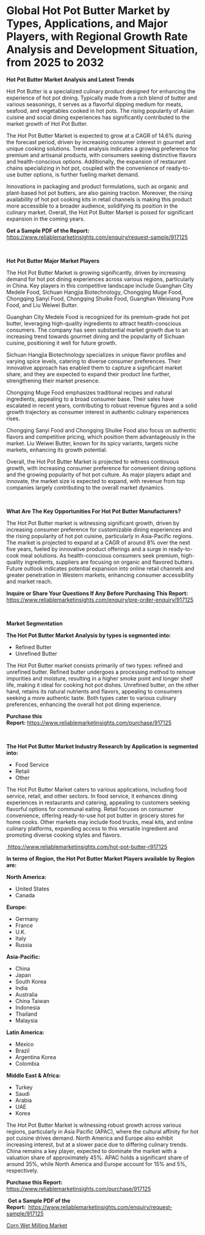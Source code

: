 <p><h1>Global Hot Pot Butter Market by Types, Applications, and Major Players, with Regional Growth Rate Analysis and Development Situation, from 2025 to 2032</h1></p><p><strong>Hot Pot Butter Market Analysis and Latest Trends</strong></p>
<p><p>Hot Pot Butter is a specialized culinary product designed for enhancing the experience of hot pot dining. Typically made from a rich blend of butter and various seasonings, it serves as a flavorful dipping medium for meats, seafood, and vegetables cooked in hot pots. The rising popularity of Asian cuisine and social dining experiences has significantly contributed to the market growth of Hot Pot Butter.</p><p>The Hot Pot Butter Market is expected to grow at a CAGR of 14.6% during the forecast period, driven by increasing consumer interest in gourmet and unique cooking solutions. Trend analysis indicates a growing preference for premium and artisanal products, with consumers seeking distinctive flavors and health-conscious options. Additionally, the expansion of restaurant chains specializing in hot pot, coupled with the convenience of ready-to-use butter options, is further fueling market demand.</p><p>Innovations in packaging and product formulations, such as organic and plant-based hot pot butters, are also gaining traction. Moreover, the rising availability of hot pot cooking kits in retail channels is making this product more accessible to a broader audience, solidifying its position in the culinary market. Overall, the Hot Pot Butter Market is poised for significant expansion in the coming years.</p></p>
<p><strong>Get a Sample PDF of the Report:&nbsp;</strong> <a href="https://www.reliablemarketinsights.com/enquiry/request-sample/917125?utm_campaign=2988&utm_medium=2&utm_source=Github&utm_content=ia&utm_term=07042025&utm_id=hot-pot-butter">https://www.reliablemarketinsights.com/enquiry/request-sample/917125</a></p>
<p>&nbsp;</p>
<p><strong>Hot Pot Butter Major Market Players</strong></p>
<p><p>The Hot Pot Butter Market is growing significantly, driven by increasing demand for hot pot dining experiences across various regions, particularly in China. Key players in this competitive landscape include Guanghan City Medele Food, Sichuan Hangjia Biotechnology, Chongqing Muge Food, Chongqing Sanyi Food, Chongqing Shuike Food, Guanghan Weixiang Pure Food, and Liu Weiwei Butter.</p><p>Guanghan City Medele Food is recognized for its premium-grade hot pot butter, leveraging high-quality ingredients to attract health-conscious consumers. The company has seen substantial market growth due to an increasing trend towards gourmet dining and the popularity of Sichuan cuisine, positioning it well for future growth.</p><p>Sichuan Hangjia Biotechnology specializes in unique flavor profiles and varying spice levels, catering to diverse consumer preferences. Their innovative approach has enabled them to capture a significant market share, and they are expected to expand their product line further, strengthening their market presence.</p><p>Chongqing Muge Food emphasizes traditional recipes and natural ingredients, appealing to a broad consumer base. Their sales have escalated in recent years, contributing to robust revenue figures and a solid growth trajectory as consumer interest in authentic culinary experiences rises.</p><p>Chongqing Sanyi Food and Chongqing Shuike Food also focus on authentic flavors and competitive pricing, which position them advantageously in the market. Liu Weiwei Butter, known for its spicy variants, targets niche markets, enhancing its growth potential.</p><p>Overall, the Hot Pot Butter Market is projected to witness continuous growth, with increasing consumer preference for convenient dining options and the growing popularity of hot pot culture. As major players adapt and innovate, the market size is expected to expand, with revenue from top companies largely contributing to the overall market dynamics.</p></p>
<p>&nbsp;</p>
<p><strong>What Are The Key Opportunities For Hot Pot Butter Manufacturers?</strong></p>
<p><p>The Hot Pot Butter market is witnessing significant growth, driven by increasing consumer preference for customizable dining experiences and the rising popularity of hot pot cuisine, particularly in Asia-Pacific regions. The market is projected to expand at a CAGR of around 8% over the next five years, fueled by innovative product offerings and a surge in ready-to-cook meal solutions. As health-conscious consumers seek premium, high-quality ingredients, suppliers are focusing on organic and flavored butters. Future outlook indicates potential expansion into online retail channels and greater penetration in Western markets, enhancing consumer accessibility and market reach.</p></p>
<p><strong>Inquire or Share Your Questions If Any Before Purchasing This Report:</strong> <a href="https://www.reliablemarketinsights.com/enquiry/pre-order-enquiry/917125?utm_campaign=2988&utm_medium=2&utm_source=Github&utm_content=ia&utm_term=07042025&utm_id=hot-pot-butter">https://www.reliablemarketinsights.com/enquiry/pre-order-enquiry/917125</a></p>
<p>&nbsp;</p>
<p><strong>Market Segmentation</strong></p>
<p><strong>The Hot Pot Butter Market Analysis by types is segmented into:</strong></p>
<p><ul><li>Refined Butter</li><li>Unrefined Butter</li></ul></p>
<p><p>The Hot Pot Butter market consists primarily of two types: refined and unrefined butter. Refined butter undergoes a processing method to remove impurities and moisture, resulting in a higher smoke point and longer shelf life, making it ideal for cooking hot pot dishes. Unrefined butter, on the other hand, retains its natural nutrients and flavors, appealing to consumers seeking a more authentic taste. Both types cater to various culinary preferences, enhancing the overall hot pot dining experience.</p></p>
<p><strong>Purchase this Report:&nbsp;</strong><a href="https://www.reliablemarketinsights.com/purchase/917125?utm_campaign=2988&utm_medium=2&utm_source=Github&utm_content=ia&utm_term=07042025&utm_id=hot-pot-butter">https://www.reliablemarketinsights.com/purchase/917125</a></p>
<p>&nbsp;</p>
<p><strong>The Hot Pot Butter Market Industry Research by Application is segmented into:</strong></p>
<p><ul><li>Food Service</li><li>Retail</li><li>Other</li></ul></p>
<p><p>The Hot Pot Butter Market caters to various applications, including food service, retail, and other sectors. In food service, it enhances dining experiences in restaurants and catering, appealing to customers seeking flavorful options for communal eating. Retail focuses on consumer convenience, offering ready-to-use hot pot butter in grocery stores for home cooks. Other markets may include food trucks, meal kits, and online culinary platforms, expanding access to this versatile ingredient and promoting diverse cooking styles and flavors.</p></p>
<p><a href="https://www.reliablemarketinsights.com/hot-pot-butter-r917125?utm_campaign=2988&utm_medium=2&utm_source=Github&utm_content=ia&utm_term=07042025&utm_id=hot-pot-butter">&nbsp;https://www.reliablemarketinsights.com/hot-pot-butter-r917125</a></p>
<p><strong>In terms of Region, the Hot Pot Butter Market Players available by Region are:</strong></p>
<p>
    <p> <strong> North America: </strong>
        <ul>
            <li>United States</li>
            <li>Canada</li>
        </ul>
        </p> 
    <p> <strong> Europe: </strong>
        <ul>
            <li>Germany</li>
            <li>France</li>
            <li>U.K.</li>
            <li>Italy</li>
            <li>Russia</li>
        </ul>
        </p> 
    <p> <strong> Asia-Pacific: </strong>
        <ul>
            <li>China</li>
            <li>Japan</li>
            <li>South Korea</li>
            <li>India</li>
            <li>Australia</li>
            <li>China Taiwan</li>
            <li>Indonesia</li>
            <li>Thailand</li>
            <li>Malaysia</li>
        </ul>
        </p> 
    <p> <strong> Latin America: </strong>
        <ul>
            <li>Mexico</li>
            <li>Brazil</li>
            <li>Argentina Korea</li>
            <li>Colombia</li>
        </ul>
        </p> 
    <p> <strong> Middle East & Africa: </strong>
        <ul>
            <li>Turkey</li>
            <li>Saudi</li>
            <li>Arabia</li>
            <li>UAE</li>
            <li>Korea</li>
        </ul>
    </p>
    </p>
<p><p>The Hot Pot Butter Market is witnessing robust growth across various regions, particularly in Asia Pacific (APAC), where the cultural affinity for hot pot cuisine drives demand. North America and Europe also exhibit increasing interest, but at a slower pace due to differing culinary trends. China remains a key player, expected to dominate the market with a valuation share of approximately 45%. APAC holds a significant share of around 35%, while North America and Europe account for 15% and 5%, respectively.</p></p>
<p><strong>Purchase this Report: </strong><a href="https://www.reliablemarketinsights.com/purchase/917125?utm_campaign=2988&utm_medium=2&utm_source=Github&utm_content=ia&utm_term=07042025&utm_id=hot-pot-butter">https://www.reliablemarketinsights.com/purchase/917125</a></p>
<p>&nbsp;<strong>Get a Sample PDF of the Report:&nbsp;&nbsp;</strong><a href="https://www.reliablemarketinsights.com/enquiry/request-sample/917125?utm_campaign=2988&utm_medium=2&utm_source=Github&utm_content=ia&utm_term=07042025&utm_id=hot-pot-butter">https://www.reliablemarketinsights.com/enquiry/request-sample/917125</a></p>
<p><strong></strong></p>
<p><p><a href="https://github.com/watzondechao/Market-Research-Report-List-1/blob/main/corn-wet-milling-market.md?utm_campaign=2988&utm_medium=2&utm_source=Github&utm_content=ia&utm_term=07042025&utm_id=hot-pot-butter">Corn Wet Milling Market</a></p></p>